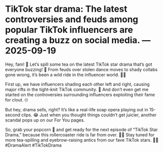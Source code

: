 # TikTok star drama: The latest controversies and feuds among popular TikTok influencers are creating a buzz on social media. — 2025-09-19

Hey, fam! 🌟 Let’s spill some tea on the latest TikTok star drama that’s got everyone buzzing! 🐝 From feuds over stolen dance moves to shady collabs gone wrong, it’s been a wild ride in the influencer world. 🎥💥

First up, we have influencers shading each other left and right, causing major rifts in the tight-knit TikTok community. 🤯 And don’t even get me started on the controversies surrounding influencers exploiting their fame for clout. 🙄

But hey, drama sells, right? It’s like a real-life soap opera playing out in 15-second clips. 😂 Just when you thought things couldn’t get juicier, another scandal pops up on our For You pages.

So, grab your popcorn 🍿 and get ready for the next episode of “TikTok Star Drama,” because this rollercoaster ride is far from over. 💃🕺 Stay tuned for more tea-spilling and eyebrow-raising antics from our fave TikTok stars. 💅✨ #DramaAlert #TikTokDrama